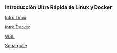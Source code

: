 ### Introducción Ultra Rápida de Linux y Docker

[Intro Linux](/IntroLinux.md)

[Intro Docker](/IntroDocker.md)

[WSL](/WSL.md)

[Sonarqube](/Sonarqube.md)
